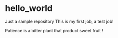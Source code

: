 # hello_world
Just a sample repository
This is my first job, a test job!

Patience is a bitter plant that product sweet fruit !
